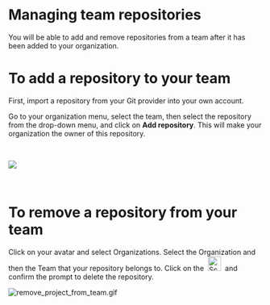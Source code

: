 # Managing team repositories

You will be able to add and remove repositories from a team after it has
been added to your organization.

# To add a repository to your team

First, import a repository from your Git provider into your own account.

Go to your organization menu, select the team, then select the
repository from the drop-down menu, and click on **Add repository**.
This will make your organization the owner of this repository.

 

![](/hc/en-us/article_attachments/204595909/add-project-team.gif)

 

# To remove a repository from your team

Click on your avatar and select Organizations. Select the Organization
and then the Team that your repository belongs to. Click on
the  <img src="/images/Screenshot_2018-09-28_at_16.39.50.png" width="26" height="29" alt="Screenshot_2018-09-28_at_16.39.50.png" /> 
and confirm the prompt to delete the repository.

![remove\_project\_from\_team.gif](/images/remove_project_from_team.gif)

 

 
